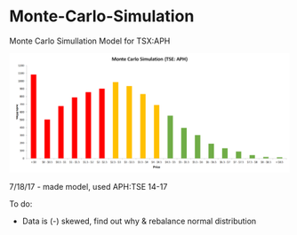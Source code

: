# Monte-Carlo-Simulation
Monte Carlo Simullation Model for TSX:APH


![alt text](https://github.com/jkk245/Monte-Carlo-Simulation/blob/master/APH%20Normally%20Distributed%20Stock%20Price.png)


7/18/17 - made model, used APH:TSE 14-17

To do:
- Data is (-) skewed, find out why & rebalance normal distribution

